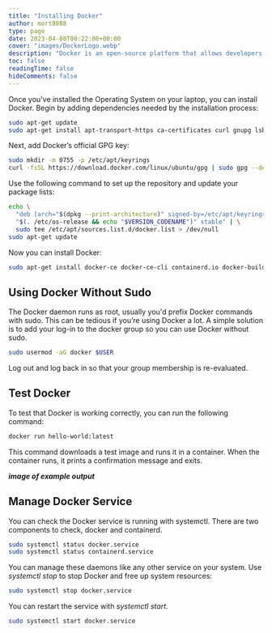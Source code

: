 ```yaml
---
title: "Installing Docker"
author: mort8088
type: page
date: 2023-04-08T00:22:00+00:00
cover: "images/DockerLogo.webp"
description: "Docker is an open-source platform that allows developers to build, package, and run applications in containers, providing an efficient and consistent way to move software between development, testing, and production environments. Containers are lightweight, portable, and isolate applications from their environment, making them easier to manage and deploy."
toc: false
readingTime: false
hideComments: false
---
```


Once you've installed the Operating System on your laptop, you can install Docker. Begin by adding dependencies needed by the installation process:

```Bash
sudo apt-get update
sudo apt-get install apt-transport-https ca-certificates curl gnupg lsb-release
```

Next, add Docker’s official GPG key:

```Bash
sudo mkdir -m 0755 -p /etc/apt/keyrings
curl -fsSL https://download.docker.com/linux/ubuntu/gpg | sudo gpg --dearmor -o /etc/apt/keyrings/docker.gpg
```

Use the following command to set up the repository and update your package lists:

```Bash
echo \
  "deb [arch="$(dpkg --print-architecture)" signed-by=/etc/apt/keyrings/docker.gpg] https://download.docker.com/linux/ubuntu \
  "$(. /etc/os-release && echo "$VERSION_CODENAME")" stable" | \
  sudo tee /etc/apt/sources.list.d/docker.list > /dev/null
sudo apt-get update
```

Now you can install Docker:

```Bash
sudo apt-get install docker-ce docker-ce-cli containerd.io docker-buildx-plugin docker-compose-plugin
```

## Using Docker Without Sudo

The Docker daemon runs as root, usually you'd prefix Docker commands with sudo. This can be tedious if you’re using Docker a lot. A simple solution is to add your log-in to the docker group so you can use Docker without sudo.

```Bash
sudo usermod -aG docker $USER
```

Log out and log back in so that your group membership is re-evaluated.

## Test Docker

To test that Docker is working correctly, you can run the following command:

```Bash
docker run hello-world:latest
```

This command downloads a test image and runs it in a container. When the container runs, it prints a confirmation message and exits.

***image of example output***

## Manage Docker Service

You can check the Docker service is running with systemctl. There are two components to check, docker and containerd.

```Bash
sudo systemctl status docker.service
sudo systemctl status containerd.service
```

You can manage these daemons like any other service on your system. Use *systemctl stop* to stop Docker and free up system resources:

```Bash
sudo systemctl stop docker.service
```

You can restart the service with *systemctl start*.

```Bash
sudo systemctl start docker.service
```
